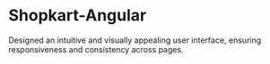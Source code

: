 # Shopkart-Angular
Designed an intuitive and visually appealing user interface, ensuring responsiveness and consistency across pages.
